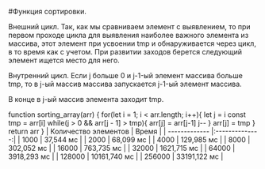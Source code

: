 #Функция сортировки.

Внешний цикл. Так, как мы сравниваем элемент с выявлением, то при первом проходе цикла для выявления наиболее важного элемента из массива, этот элемент при усвоении tmp и обнаруживается через цикл, в то время как с учетом. При развитии заходов берется следующий элемент ищется место для него.

Внутренний цикл. Если j больше 0 и j-1-ый элемент массива больше tmp, то в j-ый массив массива запускается j-1-ый элемент массива.

В конце в j-ый массив элемента заходит tmp.

function sorting_array(arr) {
for(let i = 1; i < arr.length; i++){
    let j = i
    const tmp = arr[i]
    while(j > 0 && arr[j - 1] > tmp){
        arr[j] = arr[j-1]
        j--
    }
    arr[j] = tmp
    }
    return arr
}
| Количество элементов | Время |
| ------------- |:--------------:|
| 1000 | 37,544 мс |
| 2000 | 68,099 мс |
| 4000 | 129,985 мс |
| 8000 | 302,052 мс |
| 16000 | 763,735 мс |
| 32000 | 1621,715 мс |
| 64000 | 3918,293 мс |
| 128000 | 10161,740 мс |
| 256000 | 33191,122 мс |
